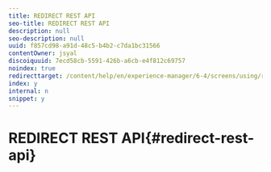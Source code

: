 ```yaml
---
title: REDIRECT REST API
seo-title: REDIRECT REST API
description: null
seo-description: null
uuid: f857cd98-a91d-48c5-b4b2-c7da1bc31566
contentOwner: jsyal
discoiquuid: 7ecd58cb-5591-426b-a6cb-e4f812c69757
noindex: true
redirecttarget: /content/help/en/experience-manager/6-4/screens/using/rest-api
index: y
internal: n
snippet: y
---
```


# REDIRECT REST API{#redirect-rest-api}

